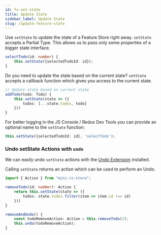 ```yaml
---
id: fs-set-state
title: Update State
sidebar_label: Update State
slug: /update-feature-state
---
```

Use `setState` to update the state of a Feature Store right away.
`setState` accepts a Partial Type. This allows us to pass only some properties of a bigger state interface.
```ts title="todo-feature-store.ts"
selectTodo(id: number) {
    this.setState({selectedTodoId: id});
}
```
Do you need to update the state based on the current state?
`setState` accepts a callback function which gives you access to the current state.
```ts title="todo-feature-store.ts"
// Update state based on current state
addTodo(todo: Todo) {
    this.setState(state => ({
        todos: [...state.todos, todo]
    }))
}
```
For better logging in the JS Console / Redux Dev Tools you can provide an optional name to the `setState` function:

```ts
this.setState({selectedTodoId: id}, 'selectTodo');
```
### Undo setState Actions with `undo`
We can easily undo `setState` actions with the [Undo Extension](ext-undo-extension) installed.

Calling `setState` returns an action which can be used to perform an Undo.

```ts title="todo-feature-store.ts"
import { Action } from "mini-rx-store";

removeTodo(id: number): Action {
    return this.setState(state => ({
        todos: state.todos.filter(item => item.id !== id)
    }))
}

removeAndUndo() {
    const todoRemoveAction: Action = this.removeTodo(2);
    this.undo(todoRemoveAction);   
}
```

